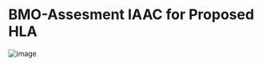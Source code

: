 # BMO-Assesment IAAC for Proposed HLA


![image](https://github.com/Vamsik5898/BMO-Assesment/assets/169205027/3c9ac400-b37d-4838-b701-2c82c5a499bc)


